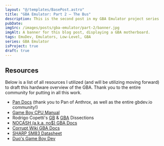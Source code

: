 ```yaml
---
layout: "@/templates/BasePost.astro"
title: "GBA Emulator: Part 2 — The Bus"
description: This is the second post in my GBA Emulator project series in which I will cover the bus implementation with only Game Boy support in mind (for now).
pubDate: 
imgSrc: /images/posts/gba-emulator/part-2/banner.jpg
imgAlt: A banner for this blog post, displaying a GBA motherboard.
tags: EmuDev, Emulators, Low-Level, GBA
series: GBA Emulator
isProject: true
draft: true
---
```



## Resources

Below is a list of all resources I utilized (and will be utilizing moving forward) to draft this hardware overview of the GBA. Thank you to the entire community for putting in all this work.

- [Pan Docs](https://gbdev.io/pandocs/Memory_Map.html) (thank you to Pan of Anthrox, as well as the entire gbdev.io community!)
- [Game Boy CPU Manual](http://marc.rawer.de/Gameboy/Docs/GBCPUman.pdf)
- Rodrigo Copetti's [GB](https://www.copetti.org/writings/consoles/game-boy/) & [GBA](https://www.copetti.org/writings/consoles/game-boy-advance/#cpu) Dissections
- [NOCASH (a.k.a. no$) GBA Docs](https://problemkaputt.de/pandocs.htm#memorybankcontrollers)
- [Corrupt Wiki GBA Docs](https://corrupt.wiki/systems/gameboy-advance/bizhawk-memory-domains)
- [SHARP SM83 Datasheet](http://www.bitsavers.org/components/sharp/_dataBooks/1996_Sharp_Microcomputer_Data_Book.pdf)
- [Duo's Game Boy Dev](http://gameboy.mongenel.com/dmg/asmmemmap.html)